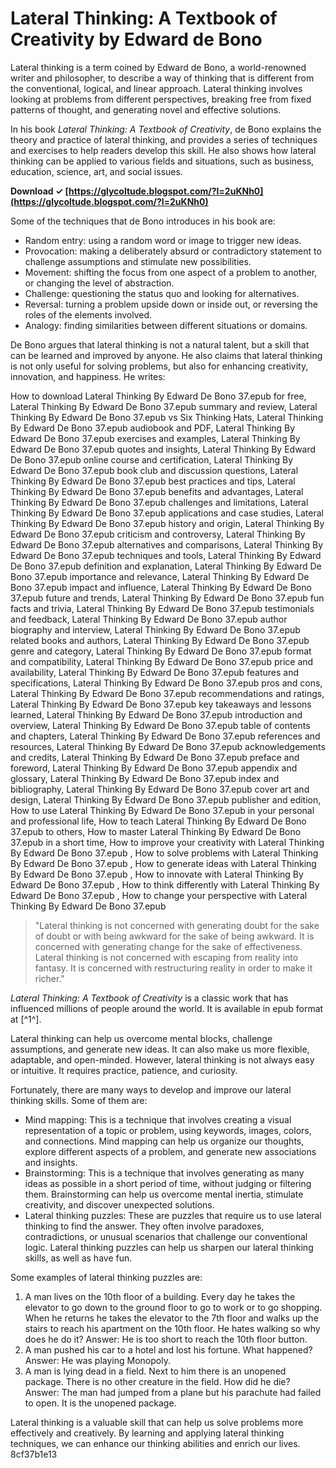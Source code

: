 # Lateral Thinking: A Textbook of Creativity by Edward de Bono
 
Lateral thinking is a term coined by Edward de Bono, a world-renowned writer and philosopher, to describe a way of thinking that is different from the conventional, logical, and linear approach. Lateral thinking involves looking at problems from different perspectives, breaking free from fixed patterns of thought, and generating novel and effective solutions.
 
In his book *Lateral Thinking: A Textbook of Creativity*, de Bono explains the theory and practice of lateral thinking, and provides a series of techniques and exercises to help readers develop this skill. He also shows how lateral thinking can be applied to various fields and situations, such as business, education, science, art, and social issues.
 
**Download ✓ [https://glycoltude.blogspot.com/?l=2uKNh0](https://glycoltude.blogspot.com/?l=2uKNh0)**


 
Some of the techniques that de Bono introduces in his book are:
 
- Random entry: using a random word or image to trigger new ideas.
- Provocation: making a deliberately absurd or contradictory statement to challenge assumptions and stimulate new possibilities.
- Movement: shifting the focus from one aspect of a problem to another, or changing the level of abstraction.
- Challenge: questioning the status quo and looking for alternatives.
- Reversal: turning a problem upside down or inside out, or reversing the roles of the elements involved.
- Analogy: finding similarities between different situations or domains.

De Bono argues that lateral thinking is not a natural talent, but a skill that can be learned and improved by anyone. He also claims that lateral thinking is not only useful for solving problems, but also for enhancing creativity, innovation, and happiness. He writes:
 
How to download Lateral Thinking By Edward De Bono 37.epub for free,  Lateral Thinking By Edward De Bono 37.epub summary and review,  Lateral Thinking By Edward De Bono 37.epub vs Six Thinking Hats,  Lateral Thinking By Edward De Bono 37.epub audiobook and PDF,  Lateral Thinking By Edward De Bono 37.epub exercises and examples,  Lateral Thinking By Edward De Bono 37.epub quotes and insights,  Lateral Thinking By Edward De Bono 37.epub online course and certification,  Lateral Thinking By Edward De Bono 37.epub book club and discussion questions,  Lateral Thinking By Edward De Bono 37.epub best practices and tips,  Lateral Thinking By Edward De Bono 37.epub benefits and advantages,  Lateral Thinking By Edward De Bono 37.epub challenges and limitations,  Lateral Thinking By Edward De Bono 37.epub applications and case studies,  Lateral Thinking By Edward De Bono 37.epub history and origin,  Lateral Thinking By Edward De Bono 37.epub criticism and controversy,  Lateral Thinking By Edward De Bono 37.epub alternatives and comparisons,  Lateral Thinking By Edward De Bono 37.epub techniques and tools,  Lateral Thinking By Edward De Bono 37.epub definition and explanation,  Lateral Thinking By Edward De Bono 37.epub importance and relevance,  Lateral Thinking By Edward De Bono 37.epub impact and influence,  Lateral Thinking By Edward De Bono 37.epub future and trends,  Lateral Thinking By Edward De Bono 37.epub fun facts and trivia,  Lateral Thinking By Edward De Bono 37.epub testimonials and feedback,  Lateral Thinking By Edward De Bono 37.epub author biography and interview,  Lateral Thinking By Edward De Bono 37.epub related books and authors,  Lateral Thinking By Edward De Bono 37.epub genre and category,  Lateral Thinking By Edward De Bono 37.epub format and compatibility,  Lateral Thinking By Edward De Bono 37.epub price and availability,  Lateral Thinking By Edward De Bono 37.epub features and specifications,  Lateral Thinking By Edward De Bono 37.epub pros and cons,  Lateral Thinking By Edward De Bono 37.epub recommendations and ratings,  Lateral Thinking By Edward De Bono 37.epub key takeaways and lessons learned,  Lateral Thinking By Edward De Bono 37.epub introduction and overview,  Lateral Thinking By Edward De Bono 37.epub table of contents and chapters,  Lateral Thinking By Edward De Bono 37.epub references and resources,  Lateral Thinking By Edward De Bono 37.epub acknowledgements and credits,  Lateral Thinking By Edward De Bono 37.epub preface and foreword,  Lateral Thinking By Edward De Bono 37.epub appendix and glossary,  Lateral Thinking By Edward De Bono 37.epub index and bibliography,  Lateral Thinking By Edward De Bono 37.epub cover art and design,  Lateral Thinking By Edward De Bono 37.epub publisher and edition,  How to use Lateral Thinking By Edward De Bono 37.epub in your personal and professional life,  How to teach Lateral Thinking By Edward De Bono 37.epub to others,  How to master Lateral Thinking By Edward De Bono 37.epub in a short time,  How to improve your creativity with Lateral Thinking By Edward De Bono 37.epub ,  How to solve problems with Lateral Thinking By Edward De Bono 37.epub ,  How to generate ideas with Lateral Thinking By Edward De Bono 37.epub ,  How to innovate with Lateral Thinking By Edward De Bono 37.epub ,  How to think differently with Lateral Thinking By Edward De Bono 37.epub ,  How to change your perspective with Lateral Thinking By Edward De Bono 37.epub

> "Lateral thinking is not concerned with generating doubt for the sake of doubt or with being awkward for the sake of being awkward. It is concerned with generating change for the sake of effectiveness. Lateral thinking is not concerned with escaping from reality into fantasy. It is concerned with restructuring reality in order to make it richer."

*Lateral Thinking: A Textbook of Creativity* is a classic work that has influenced millions of people around the world. It is available in epub format at [^1^].
  
Lateral thinking can help us overcome mental blocks, challenge assumptions, and generate new ideas. It can also make us more flexible, adaptable, and open-minded. However, lateral thinking is not always easy or intuitive. It requires practice, patience, and curiosity.
 
Fortunately, there are many ways to develop and improve our lateral thinking skills. Some of them are:

- Mind mapping: This is a technique that involves creating a visual representation of a topic or problem, using keywords, images, colors, and connections. Mind mapping can help us organize our thoughts, explore different aspects of a problem, and generate new associations and insights.
- Brainstorming: This is a technique that involves generating as many ideas as possible in a short period of time, without judging or filtering them. Brainstorming can help us overcome mental inertia, stimulate creativity, and discover unexpected solutions.
- Lateral thinking puzzles: These are puzzles that require us to use lateral thinking to find the answer. They often involve paradoxes, contradictions, or unusual scenarios that challenge our conventional logic. Lateral thinking puzzles can help us sharpen our lateral thinking skills, as well as have fun.

Some examples of lateral thinking puzzles are:

1. A man lives on the 10th floor of a building. Every day he takes the elevator to go down to the ground floor to go to work or to go shopping. When he returns he takes the elevator to the 7th floor and walks up the stairs to reach his apartment on the 10th floor. He hates walking so why does he do it? Answer: He is too short to reach the 10th floor button.
2. A man pushed his car to a hotel and lost his fortune. What happened? Answer: He was playing Monopoly.
3. A man is lying dead in a field. Next to him there is an unopened package. There is no other creature in the field. How did he die? Answer: The man had jumped from a plane but his parachute had failed to open. It is the unopened package.

Lateral thinking is a valuable skill that can help us solve problems more effectively and creatively. By learning and applying lateral thinking techniques, we can enhance our thinking abilities and enrich our lives.
 8cf37b1e13
 
